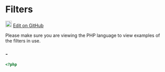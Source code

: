 # Filters #

<img src="images/github.svg" width="20" height="20" alt="GitHub Mark Logo"> [Edit on GitHub](https://github.com/co-cart/co-cart-docs/blob/master/source/includes/cocart-v1/products/_filters.md)

<aside class="notice">
Please make sure you are viewing the PHP language to view examples of the filters in use.
</aside>

### - ###

```php
<?php

```